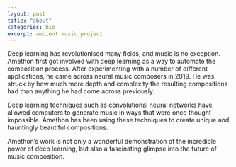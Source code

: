 ```yaml
---
layout: post
title: "about"
categories: bio
excerpt: ambient music project 
---
```


Deep learning has revolutionised many fields, and music is no exception. Amethon first got involved with deep learning as a way to automate the composition process. After experimenting with a number of different applications, he came across neural music composers in 2019. He was struck by how much more depth and complexity the resulting compositions had than anything he had come across previously.

Deep learning techniques such as convolutional neural networks have allowed computers to generate music in ways that were once thought impossible. Amethon has been using these techniques to create unique and hauntingly beautiful compositions. 

Amethon’s work is not only a wonderful demonstration of the incredible power of deep learning, but also a fascinating glimpse into the future of music composition. 